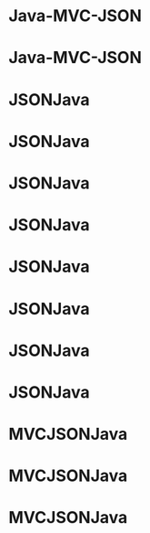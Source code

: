 # Java-MVC-JSON
# Java-MVC-JSON
# JSONJava
# JSONJava
# JSONJava
# JSONJava
# JSONJava
# JSONJava
# JSONJava
# JSONJava
# MVCJSONJava
# MVCJSONJava
# MVCJSONJava
